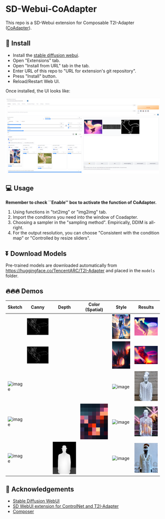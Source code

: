 # SD-Webui-CoAdapter
This repo is a SD-Webui extension for Composable T2I-Adapter ([CoAdapter](https://github.com/TencentARC/T2I-Adapter)).

## 🔧 Install
- Install the [stable diffusion webui](https://github.com/AUTOMATIC1111/stable-diffusion-webui).
- Open "Extensions" tab.
- Open "Install from URL" tab in the tab.
- Enter URL of this repo to "URL for extension's git repository".
- Press "Install" button.
- Reload/Restart Web UI.

Once installed, the UI looks like:
<!-- <div align="center"> -->
<p align="center">
  <img src="assets/webui.PNG">
</p>

## 💻 Usage

**Remember to check ``Enable'' box to activate the function of CoAdapter.**
1. Using functions in "txt2img" or "img2img" tab.
2. Import the conditions you need into the window of Coadapter.
3. Choosing a sampler in the "sampling method". Empirically, DDIM is all-right. 
4. For the output resolution, you can choose "Consistent with the condition map" or "Controlled by resize sliders". 

## ⏬ Download Models
Pre-trained models are downloaded automatically from <https://huggingface.co/TencentARC/T2I-Adapter> and placed in the `models` folder. 

## 🔥🔥🔥 Demos

| Sketch                                                                                                                                    | Canny |                                                                   Depth                                                                   | Color (Spatial) | Style                                                                                                                                      | Results |
|:------------------------------------------------------------------------------------------------------------------------------------------|:-----:|:-----------------------------------------------------------------------------------------------------------------------------------------:|:---------------:|--------------------------------------------------------------------------------------------------------------------------------------------|---------|
|  |      <img width="200" alt="image" src="assets/1_canny.png"> |                                                                                                                                           |                 | <img width="100" alt="image" src="assets/1_style.png"> |    <img width="200" alt="image" src="assets/1_res.png">     |
|  | <img width="200" alt="image" src="assets/1_canny.png">       |                                                                                                                                           |                 | <img width="150" alt="image" src="assets/2_style.png">  |    <img width="200" alt="image" src="assets/2_res.png">     |
| <img width="200" alt="image" src="https://user-images.githubusercontent.com/11482921/225661058-656d87d7-3c8d-4216-820e-a02a8a5f5a4a.png"> |       |  |                 | <img width="250" alt="image" src="https://user-images.githubusercontent.com/11482921/225661180-98f338ee-950e-45d0-bd5f-4e8b7e82cecb.png">  |    <img width="200" alt="image" src="assets/3_res.png">     |
| <img width="200" alt="image" src="https://user-images.githubusercontent.com/11482921/225661058-656d87d7-3c8d-4216-820e-a02a8a5f5a4a.png"> |       |  |            <img width="250" alt="image" src="assets/4_color.png">     | <img width="250" alt="image" src="https://user-images.githubusercontent.com/11482921/225661180-98f338ee-950e-45d0-bd5f-4e8b7e82cecb.png">  |    <img width="200" alt="image" src="assets/4_res.png">     |
| <img width="200" alt="image" src="https://user-images.githubusercontent.com/11482921/225661058-656d87d7-3c8d-4216-820e-a02a8a5f5a4a.png"> |       |  <img width="250" alt="image" src="assets/5_depth.png">|                | <img width="250" alt="image" src="https://user-images.githubusercontent.com/11482921/225661180-98f338ee-950e-45d0-bd5f-4e8b7e82cecb.png">  |    <img width="200" alt="image" src="assets/5_res.png">     |

## 🤗 Acknowledgements
- [Stable Diffusion WebUI](https://github.com/AUTOMATIC1111/stable-diffusion-webui)
- [SD WebUI extension for ControlNet and T2I-Adapter](https://github.com/Mikubill/sd-webui-controlnet)
- [Composer](https://github.com/damo-vilab/composer)
